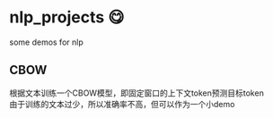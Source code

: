 # nlp_projects :yum:
some demos for nlp

## CBOW
根据文本训练一个CBOW模型，即固定窗口的上下文token预测目标token  
由于训练的文本过少，所以准确率不高，但可以作为一个小demo
